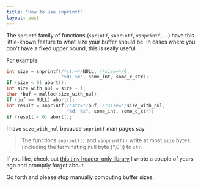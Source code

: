 ```yaml
---
title: "How to use snprintf"
layout: post
---
```


The `sprintf` family of functions (`sprintf`, `snprintf`, `vsnprintf`, ...)
have this little-known feature to what size your buffer should be. In cases
where you don't have a fixed upper bound, this is really useful.

For example:

```c
int size = snprintf(/*str=*/NULL, /*size=*/0,
                    "%d: %s", some_int, some_c_str);
if (size < 0) abort();
int size_with_nul = size + 1;
char *buf = malloc(size_with_nul);
if (buf == NULL) abort();
int result = snprintf(/*str=*/buf, /*size=*/size_with_nul,
                      "%d: %s", some_int, some_c_str);
if (result < 0) abort();
```

I have `size_with_nul` because `snprintf` man pages say

> The functions `snprintf()` and `vsnprintf()` write at most `size` bytes
> (including the terminating null byte ('\0')) to `str`.

If you like, check out [this tiny header-only
library](https://github.com/tekknolagi/fmt) I wrote a couple of years ago and
promptly forgot about.

Go forth and please stop manually computing buffer sizes.
